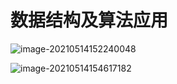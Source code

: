 # 数据结构及算法应用

![image-20210514152240048](C:\Users\李祥鸿\AppData\Roaming\Typora\typora-user-images\image-20210514152240048.png)



![image-20210514154617182](C:\Users\李祥鸿\AppData\Roaming\Typora\typora-user-images\image-20210514154617182.png)

































































































